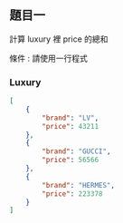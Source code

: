 ## 題目一   
計算 luxury 裡 price 的總和

條件 : 請使用一行程式

### Luxury

```json
[
    {
        "brand": "LV",
        "price": 43211
    },
    {
        "brand": "GUCCI",
        "price": 56566
    },
    {
        "brand": "HERMES",
        "price": 223378
    }
]
```
